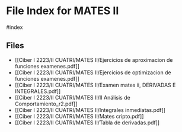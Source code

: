 # File Index for MATES II
#index

## Files

- [[Ciber I 2223/II CUATRI/MATES II/Ejercicios de aproximacion de funciones examenes.pdf]]
- [[Ciber I 2223/II CUATRI/MATES II/Ejercicios de optimizacion de funciones examenes.pdf]]
- [[Ciber I 2223/II CUATRI/MATES II/Examen mates ii, DERIVADAS E INTEGRALES.pdf]]
- [[Ciber I 2223/II CUATRI/MATES II/II Análisis de Comportamiento_r2.pdf]]
- [[Ciber I 2223/II CUATRI/MATES II/Integrales inmediatas.pdf]]
- [[Ciber I 2223/II CUATRI/MATES II/Mates cripto.pdf]]
- [[Ciber I 2223/II CUATRI/MATES II/Tabla de derivadas.pdf]]
